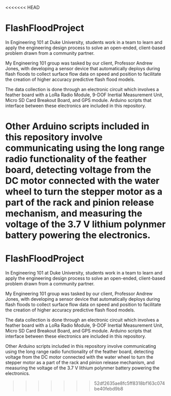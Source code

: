 <<<<<<< HEAD
# FlashFloodProject

In Engineering 101 at Duke University, students work in a team to learn and apply the engineering design process to solve an open-ended, client-based problem drawn from a community partner.  

My Engineering 101 group was tasked by our client, Professor Andrew Jones, with developing a sensor device that automatically deploys during flash floods to collect surface flow data on speed and position to facilitate the creation of higher accuracy predictive flash flood models. 

The data collection is done through an electronic circuit which involves a feather board with a LoRa Radio Module, 9-DOF Inertial Measurement Unit, Micro SD Card Breakout Board, and GPS module. Arduino scripts that interface between these electronics are included in this repository. 

Other Arduino scripts included in this repository involve communicating using the long range radio functionality of the feather board, detecting voltage from the DC motor connected with the water wheel to turn the stepper motor as a part of the rack and pinion release mechanism, and measuring the voltage of the 3.7 V lithium polynmer battery powering the electronics.
=======
# FlashFloodProject

In Engineering 101 at Duke University, students work in a team to learn and apply the engineering design process to solve an open-ended, client-based problem drawn from a community partner.  

My Engineering 101 group was tasked by our client, Professor Andrew Jones, with developing a sensor device that automatically deploys during flash floods to collect surface flow data on speed and position to facilitate the creation of higher accuracy predictive flash flood models. 

The data collection is done through an electronic circuit which involves a feather board with a LoRa Radio Module, 9-DOF Inertial Measurement Unit, Micro SD Card Breakout Board, and GPS module. Arduino scripts that interface between these electronics are included in this repository. 

Other Arduino scripts included in this repository involve communicating using the long range radio functionality of the feather board, detecting voltage from the DC motor connected with the water wheel to turn the stepper motor as a part of the rack and pinion release mechanism, and measuring the voltage of the 3.7 V lithium polynmer battery powering the electronics.
>>>>>>> 52df2635ae8fc5ff8318bf163c074be40febd9b8
